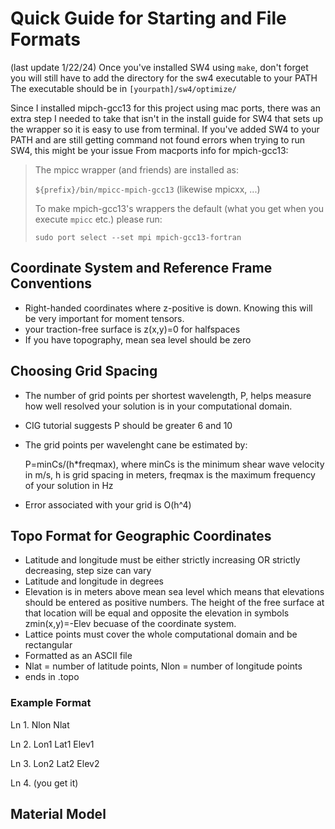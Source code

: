 # Quick Guide for Starting and File Formats
(last update 1/22/24)
Once you've installed SW4 using `make`, don't forget you will still have to add the directory for the sw4 executable to your PATH
The executable should be in `[yourpath]/sw4/optimize/`

Since I installed mipch-gcc13 for this project using mac ports, there was an extra step I needed to take that isn't in the install guide for SW4 that sets up the wrapper so it is easy to use from terminal. If you've added SW4 to your PATH and are still getting command not found errors when trying to run SW4, this might be your issue
From macports info for mpich-gcc13:

> The mpicc wrapper (and friends) are installed as:
>
> `${prefix}/bin/mpicc-mpich-gcc13` (likewise mpicxx, ...)
>
> To make mpich-gcc13's wrappers the default (what you get when you execute `mpicc` etc.) please run:
>
> `sudo port select --set mpi mpich-gcc13-fortran`

## Coordinate System and Reference Frame Conventions
- Right-handed coordinates where z-positive is down. Knowing this will be very important for moment tensors. 
- your traction-free surface is z(x,y)=0 for halfspaces
- If you have topography, mean sea level should be zero

## Choosing Grid Spacing
- The number of grid points per shortest wavelength, P, helps measure how well resolved your solution is in your computational domain.
- CIG tutorial suggests P should be greater 6 and 10
- The grid points per wavelenght cane be estimated by: 

	P=minCs/(h*freqmax), where minCs is the minimum shear wave velocity in m/s, h is grid spacing in meters, freqmax is the maximum frequency  of your solution in Hz
- Error associated with your grid is O(h^4)

## Topo Format for Geographic Coordinates
- Latitude and longitude must be either strictly increasing OR strictly decreasing, step size can vary
- Latitude and longitude in degrees
- Elevation is in meters above mean sea level which means that elevations should be entered as positive numbers. The height of the free surface at that location will be equal and opposite the elevation in symbols zmin(x,y)=-Elev becuase of the coordinate system. 
- Lattice points must cover the whole computational domain and be rectangular
- Formatted as an ASCII file
- Nlat = number of latitude points, Nlon = number of longitude points
- ends in .topo
### Example Format
Ln 1. Nlon Nlat

Ln 2. Lon1 Lat1 Elev1

Ln 3. Lon2 Lat2 Elev2

Ln 4. (you get it)

## Material Model



